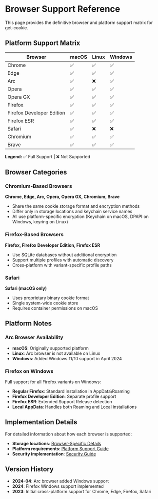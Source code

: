 # Browser Support Reference

This page provides the definitive browser and platform support matrix for get-cookie.

## Platform Support Matrix

| Browser                   | macOS | Linux | Windows |
|---------------------------|-------|-------|---------|
| Chrome                    | ✅     | ✅     | ✅       |
| Edge                      | ✅     | ✅     | ✅       |
| Arc                       | ✅     | ❌     | ✅       |
| Opera                     | ✅     | ✅     | ✅       |
| Opera GX                  | ✅     | ✅     | ✅       |
| Firefox                   | ✅     | ✅     | ✅       |
| Firefox Developer Edition | ✅     | ✅     | ✅       |
| Firefox ESR               | ✅     | ✅     | ✅       |
| Safari                    | ✅     | ❌     | ❌       |
| Chromium                  | ✅     | ✅     | ✅       |
| Brave                     | ✅     | ✅     | ✅       |

**Legend:** ✅ Full Support | ❌ Not Supported

## Browser Categories

### Chromium-Based Browsers
**Chrome, Edge, Arc, Opera, Opera GX, Chromium, Brave**

- Share the same cookie storage format and encryption methods
- Differ only in storage locations and keychain service names  
- All use platform-specific encryption (Keychain on macOS, DPAPI on Windows, keyring on Linux)

### Firefox-Based Browsers
**Firefox, Firefox Developer Edition, Firefox ESR**

- Use SQLite databases without additional encryption
- Support multiple profiles with automatic discovery
- Cross-platform with variant-specific profile paths

### Safari
**Safari (macOS only)**

- Uses proprietary binary cookie format
- Single system-wide cookie store
- Requires container permissions on macOS

## Platform Notes

### Arc Browser Availability
- **macOS**: Originally supported platform
- **Linux**: Arc browser is not available on Linux  
- **Windows**: Added Windows 11/10 support in April 2024

### Firefox on Windows
Full support for all Firefox variants on Windows:
- **Regular Firefox**: Standard installation in AppData\\Roaming
- **Firefox Developer Edition**: Separate profile support
- **Firefox ESR**: Extended Support Release detection
- **Local AppData**: Handles both Roaming and Local installations

## Implementation Details

For detailed information about how each browser is supported:

- **Storage locations**: [Browser-Specific Details](../guide/browsers.md)  
- **Platform requirements**: [Platform Support Guide](../guide/platform-support.md)
- **Security implementation**: [Security Guide](../guide/security.md)

## Version History

- **2024-04**: Arc browser added Windows support
- **2024**: Firefox Windows support implemented
- **2023**: Initial cross-platform support for Chrome, Edge, Firefox, Safari
